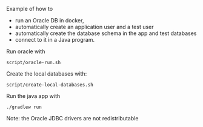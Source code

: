 
Example of how to 

  * run an Oracle DB in docker, 
  * automatically create an application user and a test user 
  * automatically create the database schema in the app and test databases
  * connect to it in a Java program.

Run oracle with

    script/oracle-run.sh

Create the local databases with:

    script/create-local-databases.sh

Run the java app with

    ./gradlew run

Note: the Oracle JDBC drivers are not redistributable

